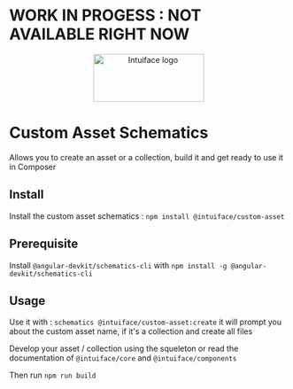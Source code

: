 # WORK IN PROGESS : NOT AVAILABLE RIGHT NOW

<p align="center">
  <a href="https://www.intuiface.com//">
    <img src="https://assets-global.website-files.com/6090f790a8effe00c12b39d0/6090f790a8effef0002b3c56_Intuiface%20logo%20animated.gif" alt="Intuiface logo" width="200" height="86">
  </a>
</p>

# Custom Asset Schematics

Allows you to create an asset or a collection, build it and get ready to use it in Composer

## Install
Install the custom asset schematics : `npm install @intuiface/custom-asset`
    
## Prerequisite
Install `@angular-devkit/schematics-cli` with `npm install -g @angular-devkit/schematics-cli`

## Usage

Use it with : `schematics @intuiface/custom-asset:create`
    it will prompt you about the custom asset name, if it's a collection and create all files

Develop your asset / collection using the squeleton or read the documentation of `@intuiface/core` and `@intuiface/components`

Then run `npm run build`